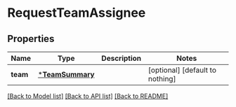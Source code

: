 # RequestTeamAssignee


## Properties
Name | Type | Description | Notes
------------ | ------------- | ------------- | -------------
**team** | [***TeamSummary**](TeamSummary.md) |  | [optional] [default to nothing]


[[Back to Model list]](../README.md#models) [[Back to API list]](../README.md#api-endpoints) [[Back to README]](../README.md)


